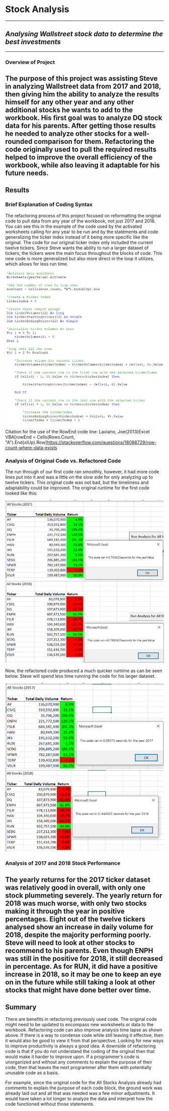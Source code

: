 # **Stock Analysis**
---
## *Analysing Wallstreet stock data to determine the best investments*
---
### **Overview of Project**

The purpose of this project was assisting Steve in analyzing Wallstreet data from 2017 and 2018, then giving him the ability to analyze the results himself for any other year and  any other additional stocks he wants to add to the workbook. His first goal was to analyze DQ stock data for his parents. After getting those results he needed to analyze other stocks for a well-rounded comparison for them. Refactoring the code originally used to pull the required results helped to improve the overall efficiency of the workbook, while also leaving it adaptable for his future needs.
---

## **Results**

### **Brief Explanation of Coding Syntax**

The refactoring process of this project focused on reformatting the original code to pull data from any year of the workbook, not just 2017 and 2018. You can see this in the example of the code used by the activated worksheets calling for any year to be run and by the statements and code generalizing the ticker index instead of it being more specific like the original. The code for our original ticker index only included the current twelve tickers. Since Steve wants the ability to run a larger dataset of tickers, the tickers were the main focus throughout the blocks of code. This new code is more generalized but also more direct in the loop it utilizes, which allows for less run time.

![Example_Code](https://github.com/CypherGreen/Stock-Analysis/blob/master/Challenge_Resources/Example_Code.png)

Citation for the use of the RowEnd code line: Laviano, Joe(2013)Excel VBA[rowEnd = Cells(Rows.Count, "A").End(xlUp).Row]https://stackoverflow.com/questions/18088729/row-count-where-data-exists

### **Analysis of Original Code vs. Refactored Code**

The run through of our first code ran smoothly, however, it had more code lines put into it and was a little on the slow side for only analyzing up to twelve tickers. This original code was not bad, but the timeliness and adaptability could be improved. The original runtime for the first code looked like this:

![Stocks_2017](https://github.com/CypherGreen/Stock-Analysis/blob/master/Resources/Stocks_2017.png)
![Stocks_2018](https://github.com/CypherGreen/Stock-Analysis/blob/master/Resources/Stocks_2018.png)

Now, the refactored code produced a much quicker runtime as can be seen below. Steve will spend less time running the code for his larger dataset. 

![VBA_Challenge_2017](https://github.com/CypherGreen/Stock-Analysis/blob/master/Challenge_Resources/VBA_Challenge_2017.png)
![VBA_Challenge_2018](https://github.com/CypherGreen/Stock-Analysis/blob/master/Challenge_Resources/VBA_Challenge_2018.png)

### **Analysis of 2017 and 2018 Stock Performance**

The yearly returns for the 2017 ticker dataset was relatively good in overall, with only one stock plummeting severely. The yearly return for 2018 was much worse, with only two stocks making it through the year in positive percentages. Eight out of the twelve tickers analysed show an increase in daily volume for 2018, despite the majority performing poorly. Steve will need to look at other stocks to recommend to his parents. Even though ENPH was still in the positive for 2018, it still decreased in percentage. As for RUN, it did have a positive increase in 2018, so it may be one to keep an eye on in the future while still taking a look at other stocks that might have done better over time.
---

## **Summary**

There are benefits in refactoring previously used code. The original code might need to be updated to encompass new worksheets or data to the workbook. Refactoring code can also improve analysis time lapse as shown above. If there is a way to condense code while still leaving it effective, then it would also be good to view it from that perspective. Looking for new ways to improve productivity is always a good idea. A downside of refactoring code is that if you do not understand the coding of the original then that would make it harder to improve upon. If a programmer’s code is unorganized and without any comments to explain the purpose of their code, then that leaves the next programmer after them with potentially unusable code as a basis. 

For example, since the original code for the All Stocks Analysis already had comments to explain the purpose of each code block, the ground work was already laid out and all that was needed was a few minor adjustments. It would have taken a lot longer to analyze the data and interpret how the code functioned without those statements. 
